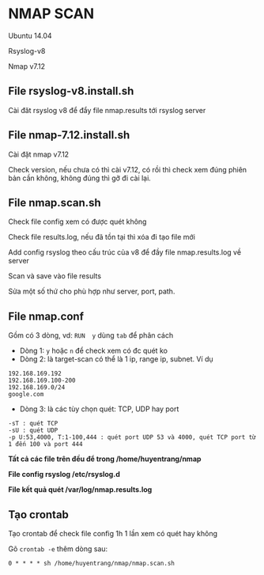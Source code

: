 ﻿# NMAP SCAN
Ubuntu 14.04

Rsyslog-v8

Nmap v7.12

## File rsyslog-v8.install.sh
Cài đăt rsyslog v8 để đẩy file nmap.results tới rsyslog server

## File nmap-7.12.install.sh
Cài đặt nmap v7.12 

Check version, nếu chưa có thì cài v7.12, có rồi thì check xem đúng phiên bản cần không, không đúng thì gỡ đi cài lại.

## File nmap.scan.sh
Check file config xem có được quét không

Check file results.log, nếu đã tồn tại thì xóa đi tạo file mới

Add config rsyslog theo cấu trúc của v8 để đầy file nmap.results.log về server

Scan và save vào file results

Sửa một số thứ cho phù hợp như server, port, path. 

## File nmap.conf
Gồm có 3 dòng, vd: `RUN  y` dùng `tab` để phân cách
- Dòng 1: `y` hoặc `n` để check xem có đc quét ko
- Dòng 2: là target-scan có thể là 1 ip, range ip, subnet. Ví dụ
```
192.168.169.192
192.168.169.100-200
192.168.169.0/24
google.com
```

- Dòng 3: là các tùy chọn quét: TCP, UDP hay port
```
-sT : quét TCP
-sU : quét UDP
-p U:53,4000, T:1-100,444 : quét port UDP 53 và 4000, quét TCP port từ 1 đến 100 và port 444
```
**Tất cả các file trên đều để trong /home/huyentrang/nmap**

**File config rsyslog /etc/rsyslog.d**

**File kết quả quét /var/log/nmap.results.log**

## Tạo crontab  
Tạo crontab để check file config 1h 1 lần xem có quét hay không

Gõ `crontab -e` thêm dòng sau:
```
0 * * * * sh /home/huyentrang/nmap/nmap.scan.sh
```